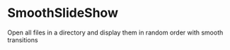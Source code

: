 # SmoothSlideShow
Open all files in a directory and display them in random order with smooth transitions
